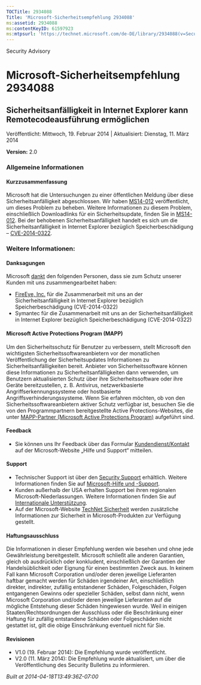 ```yaml
---
TOCTitle: 2934088
Title: 'Microsoft-Sicherheitsempfehlung 2934088'
ms:assetid: 2934088
ms:contentKeyID: 61597923
ms:mtpsurl: 'https://technet.microsoft.com/de-DE/library/2934088(v=Security.10)'
---
```


Security Advisory

Microsoft-Sicherheitsempfehlung 2934088
=======================================

Sicherheitsanfälligkeit in Internet Explorer kann Remotecodeausführung ermöglichen
----------------------------------------------------------------------------------

Veröffentlicht: Mittwoch, 19. Februar 2014 | Aktualisiert: Dienstag, 11. März 2014

**Version:** 2.0

### Allgemeine Informationen

#### Kurzzusammenfassung

Microsoft hat die Untersuchungen zu einer öffentlichen Meldung über diese Sicherheitsanfälligkeit abgeschlossen. Wir haben [MS14-012](http://go.microsoft.com/fwlink/?linkid=392064) veröffentlicht, um dieses Problem zu beheben. Weitere Informationen zu diesem Problem, einschließlich Downloadlinks für ein Sicherheitsupdate, finden Sie in [MS14-012](http://go.microsoft.com/fwlink/?linkid=392064). Bei der behobenen Sicherheitsanfälligkeit handelt es sich um die Sicherheitsanfälligkeit in Internet Explorer bezüglich Speicherbeschädigung – [CVE-2014-0322](http://www.cve.mitre.org/cgi-bin/cvename.cgi?name=cve-2014-0322).

### Weitere Informationen:

#### Danksagungen

Microsoft [dankt](http://www.microsoft.com/germany/technet/sicherheit/bulletins/policy.mspx) den folgenden Personen, dass sie zum Schutz unserer Kunden mit uns zusammengearbeitet haben:

-   [FireEye, Inc.](http://www2.fireeye.com/) für die Zusammenarbeit mit uns an der Sicherheitsanfälligkeit in Internet Explorer bezüglich Speicherbeschädigung (CVE-2014-0322)
-   Symantec für die Zusammenarbeit mit uns an der Sicherheitsanfälligkeit in Internet Explorer bezüglich Speicherbeschädigung (CVE-2014-0322)

#### Microsoft Active Protections Program (MAPP)

Um den Sicherheitsschutz für Benutzer zu verbessern, stellt Microsoft den wichtigsten Sicherheitssoftwareanbietern vor der monatlichen Veröffentlichung der Sicherheitsupdates Informationen zu Sicherheitsanfälligkeiten bereit. Anbieter von Sicherheitssoftware können diese Informationen zu Sicherheitsanfälligkeiten dann verwenden, um Benutzern aktualisierten Schutz über ihre Sicherheitssoftware oder ihre Geräte bereitzustellen, z. B. Antivirus, netzwerkbasierte Angriffserkennungssysteme oder hostbasierte Angriffsverhinderungssysteme. Wenn Sie erfahren möchten, ob von den Sicherheitssoftwareanbietern aktiver Schutz verfügbar ist, besuchen Sie die von den Programmpartnern bereitgestellte Active Protections-Websites, die unter [MAPP-Partner (Microsoft Active Protections Program)](http://go.microsoft.com/fwlink/?linkid=215201) aufgeführt sind.

#### Feedback

-   Sie können uns Ihr Feedback über das Formular [Kundendienst/Kontakt](http://support.microsoft.com/kb/?scid=sw;en;1257&showpage=1&ws=technet&sd=tech) auf der Microsoft-Website „Hilfe und Support“ mitteilen.

#### Support

-   Technischer Support ist über den [Security Support](http://go.microsoft.com/fwlink/?linkid=21131) erhältlich. Weitere Informationen finden Sie auf [Microsoft-Hilfe und -Support](http://support.microsoft.com/).
-   Kunden außerhalb der USA erhalten Support bei ihren regionalen Microsoft-Niederlassungen. Weitere Informationen finden Sie auf [Internationale Unterstützung](http://go.microsoft.com/fwlink/?linkid=21155).
-   Auf der Microsoft-Website [TechNet Sicherheit](http://technet.microsoft.com/de-de/security/default.aspx) werden zusätzliche Informationen zur Sicherheit in Microsoft-Produkten zur Verfügung gestellt.

#### Haftungsausschluss

Die Informationen in dieser Empfehlung werden wie besehen und ohne jede Gewährleistung bereitgestellt. Microsoft schließt alle anderen Garantien, gleich ob ausdrücklich oder konkludent, einschließlich der Garantien der Handelsüblichkeit oder Eignung für einen bestimmten Zweck aus. In keinem Fall kann Microsoft Corporation und/oder deren jeweilige Lieferanten haftbar gemacht werden für Schäden irgendeiner Art, einschließlich direkter, indirekter, zufällig entstandener Schäden, Folgeschäden, Folgen entgangenen Gewinns oder spezieller Schäden, selbst dann nicht, wenn Microsoft Corporation und/oder deren jeweilige Lieferanten auf die mögliche Entstehung dieser Schäden hingewiesen wurde. Weil in einigen Staaten/Rechtsordnungen der Ausschluss oder die Beschränkung einer Haftung für zufällig entstandene Schäden oder Folgeschäden nicht gestattet ist, gilt die obige Einschränkung eventuell nicht für Sie.

#### Revisionen

-   V1.0 (19. Februar 2014): Die Empfehlung wurde veröffentlicht.
-   V2.0 (11. März 2014): Die Empfehlung wurde aktualisiert, um über die Veröffentlichung des Security Bulletins zu informieren.

*Built at 2014-04-18T13:49:36Z-07:00*
